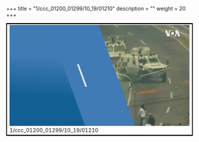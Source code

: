 +++
title = "1/ccc_01200_01299/10_19/01210"
description = ""
weight = 20
+++

<table style="border:2px solid black;max-width:800px;max-height:800px;" 
><tr><td>
<img class="center-fit-jpg"
src="/jpg_/aaa_20190430_NxaOmWaI8sI_01209.jpg">
1/ccc_01200_01299/10_19/01210
</img></td></tr></table>
